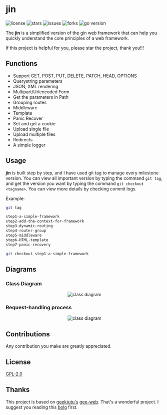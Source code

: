 # jin

![license](https://img.shields.io/github/license/uncle-lv/jin)  ![stars](https://img.shields.io/github/stars/uncle-lv/jin)   ![issues](https://img.shields.io/github/issues/uncle-lv/jin)  ![forks](https://img.shields.io/github/forks/uncle-lv/jin)  ![go version](https://img.shields.io/github/go-mod/go-version/uncle-lv/jin?color=%23007d9c)

The **jin** is a simplified version of the gin web framework that can help you quickly understand the core principles of a web framework.

If this project is helpful for you, please star the project, thank you!!!

## Functions

- Support GET, POST, PUT, DELETE, PATCH, HEAD, OPTIONS
- Querystring parameters
- JSON, XML rendering
- Multipart/Urlencoded Form
- Get the parameters in Path
- Grouping routes
- Middleware
- Template
- Panic Recover
- Set and get a cookie
- Upload single file
- Upload multiple files
- Redirects
- A simple logger

## Usage

**jin** is built step by step, and I have used git tag to manage every milestone version. You can view all important version by typing the command `git tag`, and get the version you want by typing the command `git checkout <tagname>`. You can view more details by checking commit logs.

Example:

```bash
git tag
```

```bash
step1-a-simple-framework
step2-add-the-context-for-framework
step3-dynamic-routing
step4-router-group
step5-middleware
step6-HTML-template
step7-panic-recovery
```

```bash
git checkout step1-a-simple-framework
```

## Diagrams

### Class Diagram

<div align=center><img src="https://cdn.jsdelivr.net/gh/uncle-lv/PicX-image-hosting@main/jin/class_diagram.4nq0xbzu2cu0.svg" alt="class diagram"/></div>


### Request-handling process

<div align=center><img src="https://cdn.jsdelivr.net/gh/uncle-lv/PicX-image-hosting@main/jin/request-handling_process.6uv2xuz3ti00.svg" alt="class diagram"/></div>


## Contributions

Any contribution you make are greatly appreciated.

## License

[GPL-2.0](https://github.com/uncle-lv/jin/blob/main/LICENSE)

## Thanks

This project is based on [geektutu's](https://github.com/geektutu) [gee-web](https://github.com/geektutu/7days-golang/tree/master/gee-web). That's a wonderful project. I suggest you reading this [bolg](https://geektutu.com/post/gee.html) first.